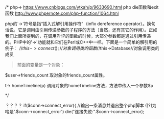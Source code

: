 /*
php-> https://www.cnblogs.com/ytkah/p/9633690.html
php die函数和exit函数 http://www.phpernote.com/php-function/1064.html

php的'->'符号是指“插入式解引用操作符”（infix dereference operator）。换句话说，它是调用由引用传递参数的子程序的方法（当然，还有其它的作用）。正如我们上面所提到的，在调用PHP的函数的时候，大部分参数都是通过引用传递的。PHP中的'->'功能就和它们在Perl或C++中一样。下面是一个简单的解引用的例子：
//$this->connect();//对象调用类的函数
//$this->Database//对象调用类的成员 


>前面的变量是一个对象：

$user->friends_count
取对象的friends_count属性。

t-> homeTimeline(p)
调用对象的homeTimeline方法，方法中传入一个参数$p

*/








？？？？
    if($conn->connect_error){
        //输出一条消息并退出整个php脚本 ([?]为啥是'.$conn->connect_error')
        die("连接失败:".$conn->connect_error);